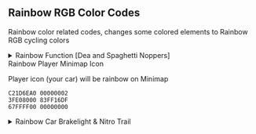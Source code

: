 ## Rainbow RGB Color Codes

Rainbow color related codes, changes some colored elements to Rainbow RGB cycling colors

<details>
<summary>Rainbow Function [Dea and Spaghetti Noppers]</summary>

Rainbow Function code made by Dea and Spaghetti Noppers for Mario Kart Wii, but works in any game. 
This generates the rainbow color cycle that will be used for the codes below. Main code, MUST BE ENABLED

```powerpc
C0000000 0000001C
9421FFAC BDC10008
3DE08000 8A8F16E0
8A0F16E1 8A2F16E2
8A6F16E3 2C130000
4082000C 3A8000FF
3A600001 2C130001
40820014 3A100003
2C1000FF 40820008
3A600002 2C130002
40820014 3A94FFFD
2C140000 40820008
3A600003 2C130003
40820014 3A310003
2C1100FF 40820008
3A600004 2C130004
40820014 3A10FFFD
2C100000 40820008
3A600005 2C130005
40820014 3A940003
2C1400FF 40820008
3A600006 2C130006
40820014 3A31FFFD
2C110000 40820008
3A600001 9A8F16E0
9A0F16E1 9A2F16E2
9A6F16E3 B9C10008
38210054 4E800020
60000000 00000000
```
</details>

<summary>Rainbow Player Minimap Icon</summary>

Player icon (your car) will be rainbow on Minimap

```powerpc
C21D6EA0 00000002
3FE08000 83FF16DF
67FFFF00 00000000
````

</details>

<details>
<summary>Rainbow Car Brakelight & Nitro Trail</summary>

Car brakelights and nitro trail will be rainbow. Looks awesome!

```powerpc
C231C688 00000010
3D808000 3D60805B
886C16E0 C842B5E0
D84C1600 C84C1600
906C1604 C82C1600
FC211028 FC200818
D02BC4D8 886C16E1
C842B5E0 D84C1600
C84C1600 906C1604
C82C1600 FC211028
FC200818 D02BC4DC
886C16E2 C842B5E0
D84C1600 C84C1600
906C1604 C82C1600
FC211028 FC200818
D02BC4E0 C07D0008
60000000 00000000
````

</details>


